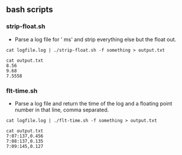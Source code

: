 ## bash scripts

### strip-float.sh

 - Parse a log file for '<filter words> <float>ms' and strip everything else
but the float out.

```
cat logfile.log | ./strip-float.sh -f something > output.txt

cat output.txt
8.56
9.68
7.5558

```

### flt-time.sh

 - Parse a log file and return the time of the log and a floating point number
in that line, comma separated.

```
cat logfile.log | ./flt-time.sh -f something > output.txt

cat output.txt
7:07:137,0.456
7:08:137,0.135
7:09:145,0.127
```
